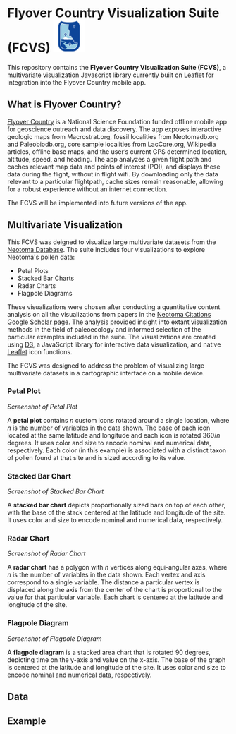 # Flyover Country Visualization Suite (FCVS) <img src="images/FCLogo.png"> 

This repository contains the **Flyover Country Visualization Suite (FCVS)**, a multivariate visualization Javascript library currently built on [Leaflet](http://leafletjs.com/) for integration into the Flyover Country mobile app.

## What is Flyover Country?

[Flyover Country](http://fc.umn.edu/)  is a National Science Foundation funded offline mobile app for geoscience outreach and data discovery. The app exposes interactive geologic maps from Macrostrat.org, fossil localities from Neotomadb.org and Paleobiodb.org, core sample localities from LacCore.org, Wikipedia articles, offline base maps, and the user’s current GPS determined location, altitude, speed, and heading. The app analyzes a given flight path and caches relevant map data and points of interest (POI), and displays these data during the flight, without in flight wifi. By downloading only the data relevant to a particular flightpath, cache sizes remain reasonable, allowing for a robust experience without an internet connection.

The FCVS will be implemented into future versions of the app.

## Multivariate Visualization

This FCVS was deigned to visualize large multivariate datasets from the [Neotoma Database](https://www.neotomadb.org/). The suite includes four visualizations to explore Neotoma's pollen data:
* Petal Plots
* Stacked Bar Charts
* Radar Charts
* Flagpole Diagrams

These visualizations were chosen after conducting a quantitative content analysis on all the visualizations from papers in the [Neotoma Citations Google Scholar page](https://scholar.google.com/citations?user=idoixqkAAAAJ&hl=en). The analysis provided insight into extant visualization methods in the field of paleoecology and informed selection of the particular examples included in the suite. The visualizations are created using [D3](https://github.com/d3/d3), a JavaScript library for interactive data visualization, and native [Leaflet](http://leafletjs.com/) icon functions.

The FCVS was designed to address the problem of visualizing large multivariate datasets in a cartographic interface on a mobile device. 

### Petal Plot

*Screenshot of Petal Plot*

A **petal plot** contains *n* custom icons rotated around a single location, where *n* is the number of variables in the data shown. The base of each icon located at the same latitude and longitude and each icon is rotated 360/*n* degrees. It uses color and size to encode nominal and numerical data, respectively. Each color (in this example) is associated with a distinct taxon of pollen found at that site and is sized according to its value.

### Stacked Bar Chart

*Screenshot of Stacked Bar Chart*

A **stacked bar chart** depicts proportionally sized bars on top of each other, with the base of the stack centered at the latitude and longitude of the site. It uses color and size to encode nominal and numerical data, respectively. 

### Radar Chart

*Screenshot of Radar Chart*

A **radar chart** has a polygon with *n* vertices along equi-angular axes, where *n* is the number of variables in the data shown. Each vertex and axis correspond to a single variable. The distance a particular vertex is displaced along the axis from the center of the chart is proportional to the value for that particular variable. Each chart is centered at the latitude and longitude of the site.


### Flagpole Diagram

*Screenshot of Flagpole Diagram*

A **flagpole diagram** is a stacked area chart that is rotated 90 degrees, depicting time on the y-axis and value on the x-axis. The base of the graph is centered at the latitude and longitude of the site. It uses color and size to encode nominal and numerical data, respectively. 

## Data

## Example
